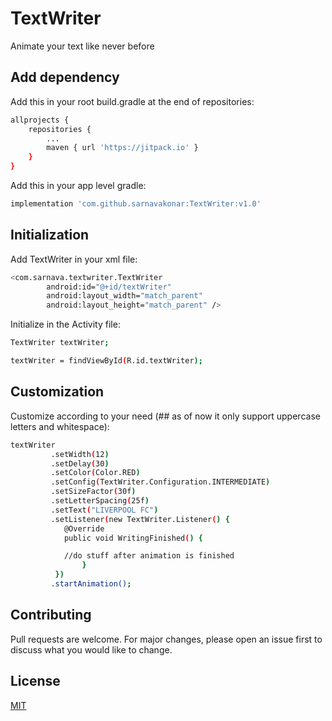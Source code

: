 # TextWriter
Animate your text like never before

## Add dependency

Add this in your root build.gradle at the end of repositories:

```bash
allprojects {
	repositories {
		...
		maven { url 'https://jitpack.io' }
	}
}		
```
Add this in your app level gradle:

```bash
implementation 'com.github.sarnavakonar:TextWriter:v1.0'
```

## Initialization

Add TextWriter in your xml file:

```bash
<com.sarnava.textwriter.TextWriter
        android:id="@+id/textWriter"
        android:layout_width="match_parent"
        android:layout_height="match_parent" />
```

Initialize in the Activity file:

```bash
TextWriter textWriter;

textWriter = findViewById(R.id.textWriter);
```

## Customization

Customize according to your need (## as of now it only support uppercase letters and whitespace):

```bash
textWriter
         .setWidth(12)
         .setDelay(30)
         .setColor(Color.RED)
         .setConfig(TextWriter.Configuration.INTERMEDIATE)
         .setSizeFactor(30f)
         .setLetterSpacing(25f)
         .setText("LIVERPOOL FC")
         .setListener(new TextWriter.Listener() {
          	@Override
          	public void WritingFinished() {

			//do stuff after animation is finished
                }
          })
         .startAnimation();
```

## Contributing
Pull requests are welcome. For major changes, please open an issue first to discuss what you would like to change.

## License
[MIT](https://choosealicense.com/licenses/mit/)
